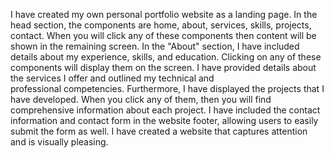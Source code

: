 I have created my own personal portfolio website as a landing page. In the head section, the components are home, about, services, skills, projects, contact. When you will click any of these components then content will be shown in the remaining screen. In the "About" section, I have included details about my experience, skills, and education. Clicking on any of these components will display them on the screen. I have provided details about the services I offer and outlined my technical and professional competencies. Furthermore, I have displayed the projects that I have developed. When you click any of them, then you will find comprehensive information about each project. I have included the contact information and contact form in the website footer, allowing users to easily submit the form as well. I have created a website that captures attention and is visually pleasing.
